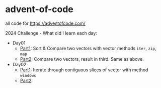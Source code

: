 # advent-of-code
all code for https://adventofcode.com/

2024 Challenge - What did I learn each day:
- Day01
    - [Part1](https://adventofcode.com/2024/day/1#part1): Sort & Compare two vectors with vector methods `iter`, `zip`, `map`
    - [Part2](https://adventofcode.com/2024/day/1#part2): Compare two vectors, result in third. Same as above.
- Day02
    - [Part1](https://adventofcode.com/2024/day/2#part1): Iterate through contiguous slices of vector with method `windows`
    - [Part2](https://adventofcode.com/2024/day/2#part2): 